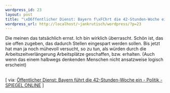 ```yaml
--- 
wordpress_id: 23
layout: post
title: "\xD6ffentlicher Dienst: Bayern f\xFChrt die 42-Stunden-Woche ein"
wordpress_url: http://localhost/~jankrutisch/wordpress/?p=23
---
```

Die meinen das tats&auml;chlich ernst. Ich bin wirklich &uuml;berrascht. Sch&ouml;n ist, das sie offen zugeben, das dadurch Stellen eingespart werden sollen. Bis jetzt hat man ja noch m&uuml;hevoll versucht, so zu tun, als w&uuml;rden durch die Arbeitszeitverl&auml;ngerung Arbeitspl&auml;tze geschaffen, bzw. erhalten. (Auch wenn das einem halbwegs denkenden Menschen nicht ansatzweise logisch erscheint)<br />
<br />
[ via: <a href="http://www.spiegel.de/politik/deutschland/0,1518,293409,00.html">&Ouml;ffentlicher Dienst: Bayern f&uuml;hrt die 42-Stunden-Woche ein - Politik - SPIEGEL ONLINE</a> ]
